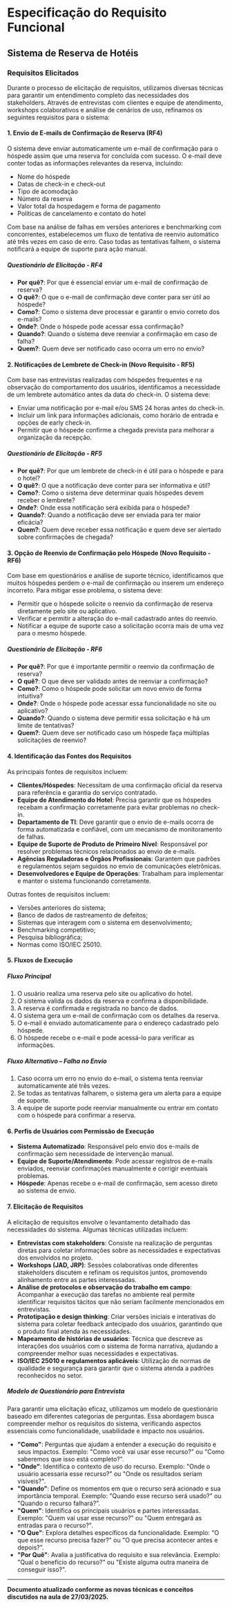 # Especificação do Requisito Funcional

## Sistema de Reserva de Hotéis

### Requisitos Elicitados

Durante o processo de elicitação de requisitos, utilizamos diversas técnicas para garantir um entendimento completo das necessidades dos stakeholders. Através de entrevistas com clientes e equipe de atendimento, workshops colaborativos e análise de cenários de uso, refinamos os seguintes requisitos para o sistema:

#### **1. Envio de E-mails de Confirmação de Reserva (RF4)**

O sistema deve enviar automaticamente um e-mail de confirmação para o hóspede assim que uma reserva for concluída com sucesso. O e-mail deve conter todas as informações relevantes da reserva, incluindo:

- Nome do hóspede
- Datas de check-in e check-out
- Tipo de acomodação
- Número da reserva
- Valor total da hospedagem e forma de pagamento
- Políticas de cancelamento e contato do hotel

Com base na análise de falhas em versões anteriores e benchmarking com concorrentes, estabelecemos um fluxo de tentativa de reenvio automático até três vezes em caso de erro. Caso todas as tentativas falhem, o sistema notificará a equipe de suporte para ação manual.

##### **Questionário de Elicitação - RF4**
- **Por quê?**: Por que é essencial enviar um e-mail de confirmação de reserva?
- **O quê?**: O que o e-mail de confirmação deve conter para ser útil ao hóspede?
- **Como?**: Como o sistema deve processar e garantir o envio correto dos e-mails?
- **Onde?**: Onde o hóspede pode acessar essa confirmação?
- **Quando?**: Quando o sistema deve reenviar a confirmação em caso de falha?
- **Quem?**: Quem deve ser notificado caso ocorra um erro no envio?

#### **2. Notificações de Lembrete de Check-in (Novo Requisito - RF5)**

Com base nas entrevistas realizadas com hóspedes frequentes e na observação do comportamento dos usuários, identificamos a necessidade de um lembrete automático antes da data do check-in. O sistema deve:

- Enviar uma notificação por e-mail e/ou SMS 24 horas antes do check-in.
- Incluir um link para informações adicionais, como horário de entrada e opções de early check-in.
- Permitir que o hóspede confirme a chegada prevista para melhorar a organização da recepção.

##### **Questionário de Elicitação - RF5**
- **Por quê?**: Por que um lembrete de check-in é útil para o hóspede e para o hotel?
- **O quê?**: O que a notificação deve conter para ser informativa e útil?
- **Como?**: Como o sistema deve determinar quais hóspedes devem receber o lembrete?
- **Onde?**: Onde essa notificação será exibida para o hóspede?
- **Quando?**: Quando a notificação deve ser enviada para ter maior eficácia?
- **Quem?**: Quem deve receber essa notificação e quem deve ser alertado sobre confirmações de chegada?

#### **3. Opção de Reenvio de Confirmação pelo Hóspede (Novo Requisito - RF6)**

Com base em questionários e análise de suporte técnico, identificamos que muitos hóspedes perdem o e-mail de confirmação ou inserem um endereço incorreto. Para mitigar esse problema, o sistema deve:

- Permitir que o hóspede solicite o reenvio da confirmação de reserva diretamente pelo site ou aplicativo.
- Verificar e permitir a alteração do e-mail cadastrado antes do reenvio.
- Notificar a equipe de suporte caso a solicitação ocorra mais de uma vez para o mesmo hóspede.

##### **Questionário de Elicitação - RF6**
- **Por quê?**: Por que é importante permitir o reenvio da confirmação de reserva?
- **O quê?**: O que deve ser validado antes de reenviar a confirmação?
- **Como?**: Como o hóspede pode solicitar um novo envio de forma intuitiva?
- **Onde?**: Onde o hóspede pode acessar essa funcionalidade no site ou aplicativo?
- **Quando?**: Quando o sistema deve permitir essa solicitação e há um limite de tentativas?
- **Quem?**: Quem deve ser notificado caso um hóspede faça múltiplas solicitações de reenvio?
#### **4. Identificação das Fontes dos Requisitos**

As principais fontes de requisitos incluem:

- **Clientes/Hóspedes**: Necessitam de uma confirmação oficial da reserva para referência e garantia do serviço contratado.
- **Equipe de Atendimento do Hotel**: Precisa garantir que os hóspedes recebam a confirmação corretamente para evitar problemas no check-in.
- **Departamento de TI**: Deve garantir que o envio de e-mails ocorra de forma automatizada e confiável, com um mecanismo de monitoramento de falhas.
- **Equipe de Suporte de Produto de Primeiro Nível**: Responsável por resolver problemas técnicos relacionados ao envio de e-mails.
- **Agências Reguladoras e Órgãos Profissionais**: Garantem que padrões e regulamentos sejam seguidos no envio de comunicações eletrônicas.
- **Desenvolvedores e Equipe de Operações**: Trabalham para implementar e manter o sistema funcionando corretamente.

Outras fontes de requisitos incluem:

- Versões anteriores do sistema;
- Banco de dados de rastreamento de defeitos;
- Sistemas que interagem com o sistema em desenvolvimento;
- Benchmarking competitivo;
- Pesquisa bibliográfica;
- Normas como ISO/IEC 25010.

#### **5. Fluxos de Execução**

##### **Fluxo Principal**

1. O usuário realiza uma reserva pelo site ou aplicativo do hotel.
2. O sistema valida os dados da reserva e confirma a disponibilidade.
3. A reserva é confirmada e registrada no banco de dados.
4. O sistema gera um e-mail de confirmação com os detalhes da reserva.
5. O e-mail é enviado automaticamente para o endereço cadastrado pelo hóspede.
6. O hóspede recebe o e-mail e pode acessá-lo para verificar as informações.

##### **Fluxo Alternativo – Falha no Envio**

1. Caso ocorra um erro no envio do e-mail, o sistema tenta reenviar automaticamente até três vezes.
2. Se todas as tentativas falharem, o sistema gera um alerta para a equipe de suporte.
3. A equipe de suporte pode reenviar manualmente ou entrar em contato com o hóspede para confirmar a reserva.

#### **6. Perfis de Usuários com Permissão de Execução**

- **Sistema Automatizado**: Responsável pelo envio dos e-mails de confirmação sem necessidade de intervenção manual.
- **Equipe de Suporte/Atendimento**: Pode acessar registros de e-mails enviados, reenviar confirmações manualmente e corrigir eventuais problemas.
- **Hóspede**: Apenas recebe o e-mail de confirmação, sem acesso direto ao sistema de envio.

#### **7. Elicitação de Requisitos**

A elicitação de requisitos envolve o levantamento detalhado das necessidades do sistema. Algumas técnicas utilizadas incluem:

- **Entrevistas com stakeholders**: Consiste na realização de perguntas diretas para coletar informações sobre as necessidades e expectativas dos envolvidos no projeto.
- **Workshops (JAD, JRP)**: Sessões colaborativas onde diferentes stakeholders discutem e refinam os requisitos juntos, promovendo alinhamento entre as partes interessadas.
- **Análise de protocolos e observação do trabalho em campo**: Acompanhar a execução das tarefas no ambiente real permite identificar requisitos tácitos que não seriam facilmente mencionados em entrevistas.
- **Prototipação e design thinking**: Criar versões iniciais e interativas do sistema para coletar feedback antecipado dos usuários, garantindo que o produto final atenda às necessidades.
- **Mapeamento de histórias de usuários**: Técnica que descreve as interações dos usuários com o sistema de forma narrativa, ajudando a compreender melhor suas necessidades e expectativas.
- **ISO/IEC 25010 e regulamentos aplicáveis**: Utilização de normas de qualidade e segurança para garantir que o sistema atenda a padrões reconhecidos no setor.

##### **Modelo de Questionário para Entrevista**

Para garantir uma elicitação eficaz, utilizamos um modelo de questionário baseado em diferentes categorias de perguntas. Essa abordagem busca compreender melhor os requisitos do sistema, verificando aspectos essenciais como funcionalidade, usabilidade e impacto nos usuários.

- **"Como"**: Perguntas que ajudam a entender a execução do requisito e seus impactos. Exemplo: "Como você vai usar esse recurso?" ou "Como saberemos que isso está completo?".
- **"Onde"**: Identifica o contexto de uso do recurso. Exemplo: "Onde o usuário acessaria esse recurso?" ou "Onde os resultados seriam visíveis?".
- **"Quando"**: Define os momentos em que o recurso será acionado e sua importância temporal. Exemplo: "Quando esse recurso será usado?" ou "Quando o recurso falhará?".
- **"Quem"**: Identifica os principais usuários e partes interessadas. Exemplo: "Quem vai usar esse recurso?" ou "Quem entregará as entradas para o recurso?".
- **"O Que"**: Explora detalhes específicos da funcionalidade. Exemplo: "O que esse recurso precisa fazer?" ou "O que precisa acontecer antes e depois?".
- **"Por Quê"**: Avalia a justificativa do requisito e sua relevância. Exemplo: "Qual o benefício do recurso?" ou "Existe alguma outra maneira de conseguir isso?".

---

**Documento atualizado conforme as novas técnicas e conceitos discutidos na aula de 27/03/2025.**

